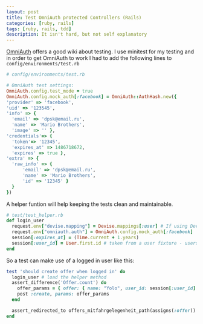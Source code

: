 ```yaml
---
layout: post
title: Test OmniAuth protected Controllers (Rails)
categories: [ruby, rails]
tags: [ruby, rails, tdd]
description: It isn't hard, but not self explanatory
---
```


[OmniAuth](https://github.com/omniauth/omniauth/wiki/Integration-Testing) offers a good wiki about testing. I use minitest for my testing and in order to get OmniAuth to work I had to add the following lines to `config/environments/test.rb`

``` ruby
# config/environments/test.rb

# OmniAuth test settings:
OmniAuth.config.test_mode = true
OmniAuth.config.mock_auth[:facebook] = OmniAuth::AuthHash.new({
'provider' => 'facebook',
'uid' => '123545',
'info' => {
  'email' => 'dpsk@email.ru',
  'name' => 'Mario Brothers',
  'image' => '' },
'credentials'=> {
  'token'=> '12345',
  'expires_at' => 1486718672,
  'expires' => true },
'extra' => {
  'raw_info' => {
      'email' => 'dpsk@email.ru',
      'name' => 'Mario Brothers',
      'id' => '12345' }
  }
})
```

A helper funtion will help keeping the tests clean and maintainable.

``` ruby
# test/test_helper.rb
def login_user
  request.env["devise.mapping"] = Devise.mappings[:user] # If using Devise
  request.env["omniauth.auth"] = OmniAuth.config.mock_auth[:facebook]
  session[:expires_at] = (Time.current + 1.years)
  session[:user_id] = User.first.id # taken from a user fixture - users.yml
end
```

So a test can make use of a logged in user like this:

``` ruby
test 'should create offer when logged in' do
  login_user # load the helper method
  assert_difference('Offer.count') do
    offer_params = { offer: { name: "Yolo", user_id: session[:user_id] } }
    post :create, params: offer_params
  end

  assert_redirected_to offers_mitfahrgelegenheit_path(assigns(:offer))
end
```
